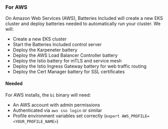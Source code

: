### For AWS

On Amazon Web Services (AWS), Batteries Included will create a new EKS cluster
and deploy batteries needed to automatically run your cluster. We will:

- Create a new EKS cluster
- Start the Batteries Included control server
- Deploy the Karpeneter battery
- Deploy the AWS Load Balancer Controller battery
- Deploy the Istio battery for mTLS and service mesh
- Deploy the Istio Ingress Gateway battery for web traffic routing
- Deploy the Cert Manager battery for SSL certificates

#### Needed

For AWS installs, the `bi` binary will need:

- An AWS account with admin permissions
- Authenticated via `aws sso login` or similar
- Profile environment variables set correctly
  (`export AWS_PROFILE=<YOUR_PROFILE_NAME>`)
